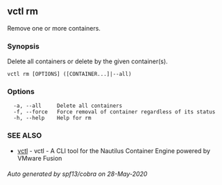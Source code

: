 ## vctl rm

Remove one or more containers.

### Synopsis

Delete all containers or delete by the given container(s).

```
vctl rm [OPTIONS] ([CONTAINER...]|--all)
```

### Options

```
  -a, --all     Delete all containers
  -f, --force   Force removal of container regardless of its status
  -h, --help    Help for rm
```

### SEE ALSO

* [vctl](vctl.md)	 - vctl - A CLI tool for the Nautilus Container Engine powered by VMware Fusion

###### Auto generated by spf13/cobra on 28-May-2020
